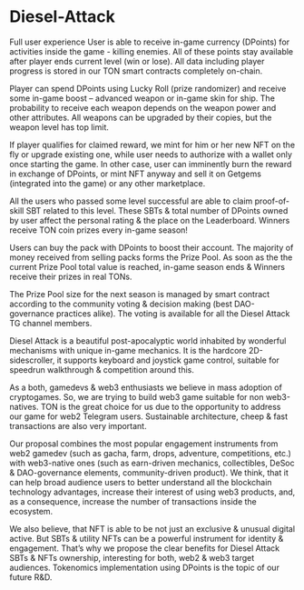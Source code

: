 # Diesel-Attack

Full user experience 
User is able to receive in-game currency (DPoints) for activities inside the game - killing enemies. All of these points stay available after player ends current level (win or lose). All data including player progress is stored in our TON smart contracts completely on-chain.

Player can spend DPoints using Lucky Roll (prize randomizer) and receive some in-game boost – advanced weapon or in-game skin for ship. The probability to receive each weapon depends on the weapon power and other attributes. All weapons can be upgraded by their copies, but the weapon level has top limit.

If player qualifies for claimed reward, we mint for him or her new NFT on the fly or upgrade existing one, while user needs to authorize with a wallet only once starting the game. In other case, user can imminently burn the reward in exchange of DPoints, or mint NFT anyway and sell it on Getgems (integrated into the game) or any other marketplace.

All the users who passed some level successful are able to claim proof-of-skill SBT related to this level. These SBTs & total number of DPoints owned by user affect the personal rating & the place on the Leaderboard. Winners receive TON coin prizes every in-game season!

Users can buy the pack with DPoints to boost their account. The majority of money received from selling packs forms the Prize Pool. As soon as the the current Prize Pool total value is reached, in-game season ends & Winners receive their prizes in real TONs.

The Prize Pool size for the next season is managed by smart contract according to the community voting & decision making (best DAO-governance practices alike). The voting is available for all the Diesel Attack TG channel members.

Diesel Attack is a beautiful post-apocalyptic world inhabited by wonderful mechanisms with unique in-game mechanics. It is the hardcore 2D-sidescroller, it supports keyboard and joystick game control, suitable for speedrun walkthrough & competition around this.

As a both, gamedevs & web3 enthusiasts we believe in mass adoption of cryptogames. So, we are trying to build web3 game suitable for non web3-natives. TON is the great choice for us due to the opportunity to address our game for web2 Telegram users. Sustainable architecture, cheep & fast transactions are also very important.

Our proposal combines the most popular engagement instruments from web2 gamedev (such as gacha, farm, drops, adventure, competitions, etc.) with web3-native ones (such as earn-driven mechanics, collectibles, DeSoc & DAO-governance elements, community-driven product). We think, that it can help broad audience users to better understand all the blockchain technology advantages, increase their interest of using web3 products, and, as a consequence, increase the number of transactions inside the ecosystem.

We also believe, that NFT is able to be not just an exclusive & unusual digital active. But SBTs & utility NFTs can be a powerful instrument for identity & engagement. That’s why we propose the clear benefits for Diesel Attack SBTs & NFTs ownership, interesting for both, web2 & web3 target audiences. Tokenomics implementation using DPoints is the topic of our future R&D.
